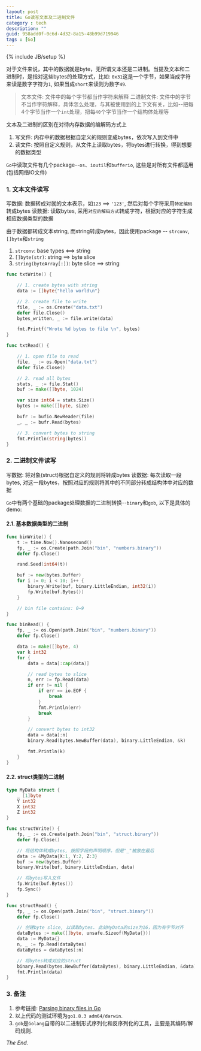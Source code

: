 ```yaml
---
layout: post
title: Go读写文本及二进制文件
category : tech
description: ""
guid: 958add0f-0c6d-4d32-8a15-48b99d719946
tags : [Go]
---
```

{% include JB/setup %}


对于文件来说，其中的数据就是byte，无所谓文本还是二进制。当提及文本和二进制时，是指对这些bytes的处理方式，比如:
`0x31`这是一个字节，如果当成字符来读是数字字符为`1`, 如果当成`short`来读则为数字`49`.

>   文本文件: 文件中的每个字节都当作字符来解释
>   二进制文件: 文件中的字节不当作字符解释，具体怎么处理，与其被使用到的上下文有关，比如--把每4个字节当作一个`int`处理，把每`40`个字节当作一个结构体处理等


文本及二进制的区别在对待内存数据的编解码方式上
1. 写文件: 内存中的数据根据自定义的规则变成bytes，依次写入到文件中
2. 读文件: 按照自定义规则，从文件上读取bytes，将bytes进行转换，得到想要的数据类型

`Go`中读取文件有几个package--`os`、`ioutil`和`bufferio`, 这些是对所有文件都适用(包括网络IO文件)

### 1. 文本文件读写
写数据: 数据转成对就的文本表示，如`123` ==> `'123'`, 然后对每个字符采用`特定编码`转成bytes
读数据: 读取bytes, 采用`对应的解码方式`转成字符，根据对应的字符生成相应数据类型的数据

由于数据都转成文本string, 而string转成bytes，因此使用package -- `strconv`, `[]byte`和`string`

1. `strconv`: base types <==> string
2. `[]byte(str)`: string ==> byte slice
3. `string(byteArray[:])`: byte slice ==> string

```go
func txtWrite() {

    // 1. create bytes with string
    data := []byte{"hello world\n"}

    // 2. create file to write
    file, _ := os.Create("data.txt")
    defer file.Close()
    bytes_written, _ := file.write(data)

    fmt.Printf("Wrote %d bytes to file \n", bytes)
}

func txtRead() {

    // 1. open file to read
    file, _ := os.Open("data.txt")
    defer file.Close()

    // 2. read all bytes
    stats, _ := file.Stat()
    buf := make([]byte, 1024)

    var size int64 = stats.Size()
    bytes := make([]byte, size)

    bufr := bufio.NewReader(file)
    _, _ := bufr.Read(bytes)

    // 3. convert bytes to string
    fmt.Println(string(bytes))
}
```

### 2. 二进制文件读写
写数据: 将对象(struct)根据自定义的规则将转成bytes
读数据: 每次读取一段bytes, 对这一段bytes，按照对应的规则将其中的不同部分转成结构体中对应的数据

`Go`中有两个基础的package处理数据的二进制转换--`binary`和`gob`, 以下是具体的demo:


#### 2.1. 基本数据类型的二进制

```go
func binWrite() {
    t := time.Now().Nanosecond()
    fp, _ := os.Create(path.Join("bin", "numbers.binary"))
    defer fp.Close()

    rand.Seed(int64(t))

    buf := new(bytes.Buffer)
    for i := 0; i < 10; i++ {
        binary.Write(buf, binary.LittleEndian, int32(i))
        fp.Write(buf.Bytes())
    }

    // bin file contains: 0~9
}

func binRead() {
    fp, _ := os.Open(path.Join("bin", "numbers.binary"))
    defer fp.Close()

    data := make([]byte, 4)
    var k int32
    for {
        data = data[:cap(data)]

        // read bytes to slice
        n, err := fp.Read(data)
        if err != nil {
            if err == io.EOF {
                break
            }
            fmt.Println(err)
            break
        }

        // convert bytes to int32
        data = data[:n]
        binary.Read(bytes.NewBuffer(data), binary.LittleEndian, &k)

        fmt.Println(k)
    }
}
```

#### 2.2. struct类型的二进制

```go
type MyData struct {
	_ [1]byte
	Y int32
	X int32
	Z int32
}

func structWrite() {
    fp, _ := os.Create(path.Join("bin", "struct.binary"))
    defer fp.Close()

    // 将结构体转成bytes, 按照字段的声明顺序，但是"_"被放在最后
    data := &MyData{X:1, Y:2, Z:3}
    buf := new(bytes.Buffer)
    binary.Write(buf, binary.LittleEndian, data)

    // 将bytes写入文件
    fp.Write(buf.Bytes())
    fp.Sync()
}

func structRead() {
    fp, _ := os.Open(path.Join("bin", "struct.binary"))
    defer fp.Close()

    // 创建byte slice, 以读取bytes. 此处MyData的size为16，因为有字节对齐
    dataBytes := make([]byte, unsafe.Sizeof(MyData{}))
    data := MyData{}
    n, _ := fp.Read(dataBytes)
    dataBytes = dataBytes[:n]

    // 将bytes转成对应的struct
    binary.Read(bytes.NewBuffer(dataBytes), binary.LittleEndian, &data)
    fmt.Println(data)
}
```

### 3. 备注
1. 参考链接: [Parsing binary files in Go](https://www.jonathan-petitcolas.com/2014/09/25/parsing-binary-files-in-go.html)
2. 以上代码的测试环境为`go1.8.3 adm64/darwin`.
3. `gob`是`Golang`自带的以二进制形式序列化和反序列化的工具，主要是其编码/解码规则.


*The End.*
